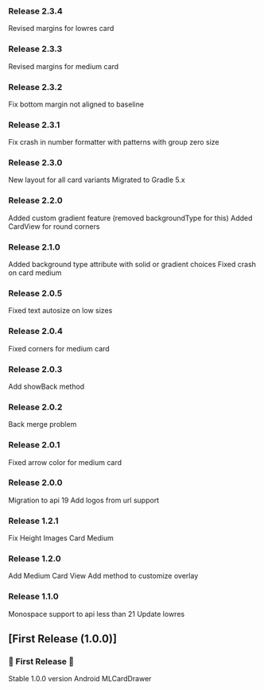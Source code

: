 ### Release 2.3.4
Revised margins for lowres card

### Release 2.3.3
Revised margins for medium card

### Release 2.3.2
Fix bottom margin not aligned to baseline

### Release 2.3.1
Fix crash in number formatter with patterns with group zero size

### Release 2.3.0
New layout for all card variants
Migrated to Gradle 5.x

### Release 2.2.0
Added custom gradient feature (removed backgroundType for this)
Added CardView for round corners

### Release 2.1.0
Added background type attribute with solid or gradient choices
Fixed crash on card medium

### Release 2.0.5
Fixed text autosize on low sizes

### Release 2.0.4
Fixed corners for medium card

### Release 2.0.3
Add showBack method

### Release 2.0.2
Back merge problem

### Release 2.0.1
Fixed arrow color for medium card

### Release 2.0.0
Migration to api 19
Add logos from url support

### Release 1.2.1
Fix Height Images Card Medium

### Release 1.2.0
Add Medium Card View
Add method to customize overlay

### Release 1.1.0
Monospace support to api less than 21
Update lowres

## [First Release (1.0.0)]
### 🚀 First Release 🚀
Stable 1.0.0 version Android MLCardDrawer
